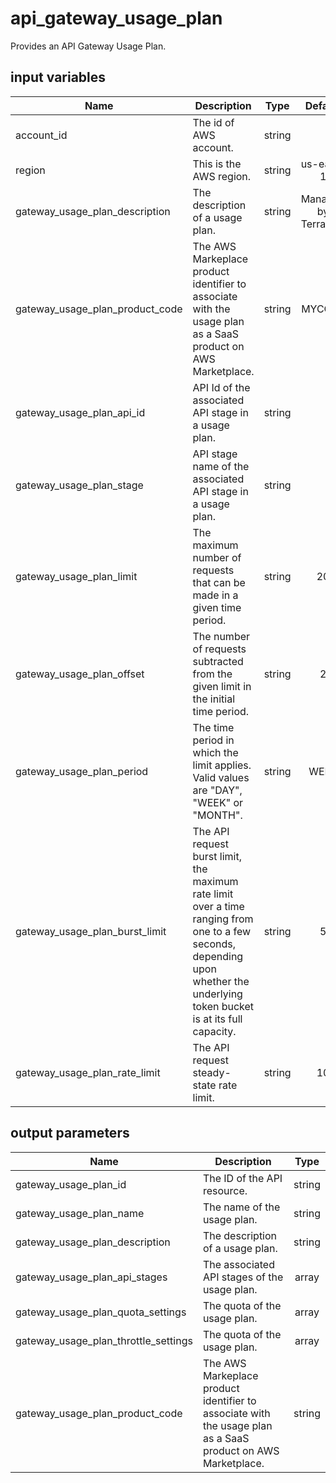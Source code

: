 # api_gateway_usage_plan

Provides an API Gateway Usage Plan.

## input variables

| Name | Description | Type | Default | Required |
|------|-------------|:----:|:-----:|:-----:|
|account_id|The id of AWS account.|string||Yes|
|region|This is the AWS region.|string|us-east-1|Yes|
|gateway_usage_plan_description|The description of a usage plan.|string|Managed by TerraHub|No|
|gateway_usage_plan_product_code|The AWS Markeplace product identifier to associate with the usage plan as a SaaS product on AWS Marketplace.|string|MYCODE|No|
|gateway_usage_plan_api_id|API Id of the associated API stage in a usage plan.|string||Yes|
|gateway_usage_plan_stage|API stage name of the associated API stage in a usage plan.|string||Yes|
|gateway_usage_plan_limit|The maximum number of requests that can be made in a given time period.|string|20|No|
|gateway_usage_plan_offset|The number of requests subtracted from the given limit in the initial time period.|string|2|No|
|gateway_usage_plan_period|The time period in which the limit applies. Valid values are "DAY", "WEEK" or "MONTH".|string|WEEK|No|
|gateway_usage_plan_burst_limit|The API request burst limit, the maximum rate limit over a time ranging from one to a few seconds, depending upon whether the underlying token bucket is at its full capacity.|string|5|No|
|gateway_usage_plan_rate_limit|The API request steady-state rate limit.|string|10|No|

## output parameters

| Name | Description | Type |
|------|-------------|:----:|
|gateway_usage_plan_id|The ID of the API resource.|string|
|gateway_usage_plan_name|The name of the usage plan.|string|
|gateway_usage_plan_description|The description of a usage plan.|string|
|gateway_usage_plan_api_stages|The associated API stages of the usage plan.|array|
|gateway_usage_plan_quota_settings|The quota of the usage plan.|array|
|gateway_usage_plan_throttle_settings|The quota of the usage plan.|array|
|gateway_usage_plan_product_code|The AWS Markeplace product identifier to associate with the usage plan as a SaaS product on AWS Marketplace.|string|
